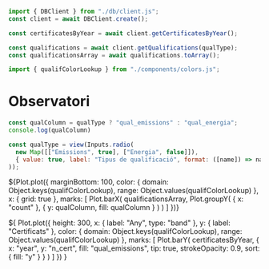<!-- ---
sql:
  certificats: ./data/certificats.parquet
--- -->

<!-- Client -->
```js
import { DBClient } from "./db/client.js";
const client = await DBClient.create();
```

<!-- Data -->
```js
const certificatesByYear = await client.getCertificatesByYear();
```

```js
const qualifications = await client.getQualifications(qualType);
const qualificationsArray = await qualifications.toArray();
```

<!-- Plots -->
```js
import { qualifColorLookup } from "./components/colors.js";
```

<!-- ```js
const hist_energia = await sql`SELECT data_entrada, qual_energia FROM certificats WHERE qual_energia is NOT NULL`;
const hist_emissions = await sql`SELECT data_entrada, qual_emissions FROM certificats WHERE qual_emissions is NOT NULL`;
``` -->

# Observatori

```js
const qualColumn = qualType ? "qual_emissions" : "qual_energia";
console.log(qualColumn)
```

```js
const qualType = view(Inputs.radio(
  new Map([["Emissions", true], ["Energia", false]]),
  { value: true, label: "Tipus de qualificació", format: ([name]) => name }
));
```

${Plot.plot({
  marginBottom: 100,
  color: {
    domain: Object.keys(qualifColorLookup),
    range: Object.values(qualifColorLookup)
  },
  x: { grid: true },
  marks: [
    Plot.barX(
      qualificationsArray,
      Plot.groupY(
        { x: "count" },
        { y: qualColumn, fill:  qualColumn }
      )
    )
  ]
})}

${
  Plot.plot({
  height: 300,
  x: { label: "Any", type: "band" },
  y: { label: "Certificats" },
  color: {
    domain: Object.keys(qualifColorLookup),
    range: Object.values(qualifColorLookup)
  },
  marks: [
    Plot.barY(
      certificatesByYear,
      {
        x: "year",
        y: "n_cert",
        fill: "qual_emissions",
        tip: true,
        strokeOpacity: 0.9,
        sort: { fill: "y" }
      }
    )
  ]
})
}